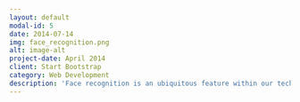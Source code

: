 ```yaml
---
layout: default
modal-id: 5
date: 2014-07-14
img: face_recognition.png
alt: image-alt
project-date: April 2014
client: Start Bootstrap
category: Web Development
description: 'Face recognition is an ubiquitous feature within our technological landscape: it is used within our phones, photo applications, internet communications, and even self-maneuvering machines. However, images are notoriously information-heavy, leading to slow algorithms and large data repositories. In this mini-project, I investigate the application of Singular Value Decomposition and Principal Component Analysis into the area of facial recognition. The results are fairly intuitive: the accuracy of a face recognition algorithm increases as we increase the number of principal components we use to represent a given image. However, this correlation is non-monotonic, leading to quick diminishing returns in accuracy as we get to use around principal 100 components. Therefore, it abundantly clear that we can use PCA to optimize our face-classification algorithms'
---
```

